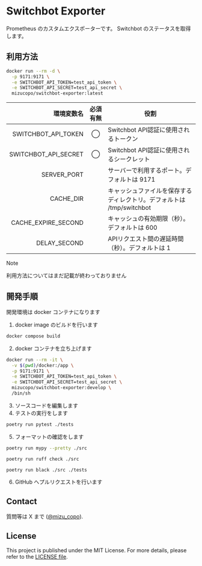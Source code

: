 # Switchbot Exporter

Prometheus のカスタムエクスポーターです。
Switchbot のステータスを取得します。

## 利用方法

```sh
docker run --rm -d \
  -p 9171:9171 \
  -e SWITCHBOT_API_TOKEN=test_api_token \
  -e SWITCHBOT_API_SECRET=test_api_secret \
  mizucopo/switchbot-exporter:latest
```

| 環境変数名 | 必須有無 | 役割 |
|-:|:-:|-|
| SWITCHBOT_API_TOKEN | ◯ | Switchbot API認証に使用されるトークン |
| SWITCHBOT_API_SECRET | ◯ | Switchbot API認証に使用されるシークレット |
| SERVER_PORT |  | サーバーで利用するポート。デフォルトは 9171 |
| CACHE_DIR |  | キャッシュファイルを保存するディレクトリ。デフォルトは /tmp/switchbot |
| CACHE_EXPIRE_SECOND |  | キャッシュの有効期限（秒）。デフォルトは 600 |
| DELAY_SECOND |  | APIリクエスト間の遅延時間（秒）。デフォルトは 1 |

> [!NOTE]
> 利用方法についてはまだ記載が終わっておりません

## 開発手順

開発環境は docker コンテナになります

1. docker image のビルドを行います

```sh
docker compose build
```

2. docker コンテナを立ち上げます

```sh
docker run --rm -it \
  -v $(pwd)/docker:/app \
  -p 9171:9171 \
  -e SWITCHBOT_API_TOKEN=test_api_token \
  -e SWITCHBOT_API_SECRET=test_api_secret \
  mizucopo/switchbot-exporter:develop \
  /bin/sh
```

3. ソースコードを編集します
4. テストの実行をします

```sh
poetry run pytest ./tests
```

5. フォーマットの確認をします

```sh
poetry run mypy --pretty ./src
```

```sh
poetry run ruff check ./src
```

```sh
poetry run black ./src ./tests
```

6. GitHub へプルリクエストを行います

## Contact

質問等は X まで ([@mizu_copo](https://twitter.com/mizu_copo)).

## License

This project is published under the MIT License. For more details, please refer to the [LICENSE file](/LICENSE).
